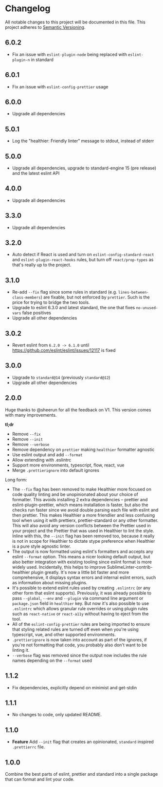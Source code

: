 # Changelog

All notable changes to this project will be documented in this file.
This project adheres to [Semantic Versioning](http://semver.org/).

## 6.0.2

- Fix an issue with `eslint-plugin-node` being replaced with `eslint-plugin-n` in standard

## 6.0.1

- Fix an issue with `eslint-config-prettier` usage

## 6.0.0

- Upgrade all dependencies

## 5.0.1

- Log the "healthier: Friendly linter" message to stdout, instead of stderr

## 5.0.0

- Upgrade all dependencies, upgrade to standard-engine 15 (pre release) and the latest eslint API

## 4.0.0

- Upgrade all dependencies

## 3.3.0

- Upgrade all dependencies

## 3.2.0

- Auto detect if React is used and turn on `eslint-config-standard-react` and `eslint-plugin-react-hooks` rules, but turn off `react/prop-types` as that's really up to the project.

## 3.1.0

- Re-add `--fix` flag since some rules in standard (e.g. `lines-between-class-members`) are fixable, but not enforced by `prettier`. Such is the price for trying to bridge the two tools.
- Upgrade to eslint 6.3.0 and latest standard, the one that fixes `no-unused-vars` false positives
- Upgrade all other dependencies

## 3.0.2

- Revert eslint from `6.2.0 -> 6.1.0` until https://github.com/eslint/eslint/issues/12117 is fixed

## 3.0.0

- Upgrade to `standard@14` (previously `standard@12`)
- Upgrade all other dependencies

## 2.0.0

Huge thanks to @sheerun for all the feedback on V1. This version comes with many improvements.

**tl;dr**

- Remove `--fix`
- Remove `--init`
- Remove `--verbose`
- Remove dependency on `prettier` making `healthier` formatter agnostic
- Use eslint output and add `--format`
- Allow extending with .eslintrc
- Support more environments, typescript, flow, react, vue
- Merge `.prettierignore` into default ignores

Long form:

- The `--fix` flag has been removed to make Healthier more focused on code quality linting and be unopinionated about your choice of formatter. This avoids installing 2 extra dependencies – prettier and eslint-plugin-prettier, which means installation is faster, but also the checks run faster since we avoid double parsing each file with eslint and then prettier. This makes Healthier a more friendlier and less confusing tool when using it with prettierx, prettier-standard or any other formatter. This will also avoid any version conflicts between the Prettier used in your project and the Prettier that was used in Healthier to lint the style. Inline with this, the `--init` flag has been removed too, because it really is not in scope for Healthier to dictate stype preference when Healthier is a pure style agnostic linter.
- The output is now formatted using eslint's formatters and accepts any eslint `--format` option. This means a nicer looking default output, but also better integration with existing tooling since eslint format is more widely used. Incidentally, this helps to improve SublimeLinter-contrib-healthier plugin greatly. It's now a little bit faster and more comprehensive, it displays syntax errors and internal eslint errors, such as information about missing plugins.
- It's possible to extend eslint rules used by creating `.eslintrc` (or any other form that eslint supports). Previously, it was already possible to pass `--global`, `--env` and `--plugin` via command line argument or `package.json` field in `healthier` key. But now it's also possible to use `.eslintrc` which allows granular rule overrides or using plugin rules such as `react-native` or `react-a11y` without having to eject from the tool.
- All of the `eslint-config-prettier` rules are being imported to ensure that styling related rules are turned off even when you're using typescript, vue, and other supported environments.
- `.prettierignore` is now taken into account as part of the ignores, if you're not formatting that code, you probably also don't want to be linting it.
- `--verbose` flag was removed since the output now includes the rule names depending on the `--format` used

## 1.1.2

- Fix dependencies, explicitly depend on minimist and get-stdin

## 1.1.1

- No changes to code, only updated README.

## 1.1.0

- **Feature** Add `--init` flag that creates an opinionated, `standard` inspired `.prettierrc` file.

## 1.0.0

Combine the best parts of eslint, prettier and standard into a single package that can format and lint your code.
